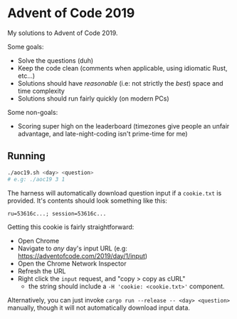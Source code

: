 # Advent of Code 2019

My solutions to Advent of Code 2019.

Some goals:

- Solve the questions (duh)
- Keep the code clean (comments when applicable, using idiomatic Rust, etc...)
- Solutions should have _reasonable_ (i.e: not strictly the _best_) space and time complexity
- Solutions should run fairly quickly (on modern PCs)

Some non-goals:

- Scoring super high on the leaderboard (timezones give people an unfair advantage, and late-night-coding isn't prime-time for me)

## Running

```bash
./aoc19.sh <day> <question>
# e.g: ./aoc19 3 1
```

The harness will automatically download question input if a `cookie.txt` is provided. It's contents should look something like this:

```
ru=53616c...; session=53616c...
```

Getting this cookie is fairly straightforward:
- Open Chrome
- Navigate to _any_ day's input URL (e.g: https://adventofcode.com/2019/day/1/input)
- Open the Chrome Network Inspector
- Refresh the URL
- Right click the `input` request, and "copy > copy as cURL"
    - the string should include a `-H 'cookie: <cookie.txt>'` component.

Alternatively, you can just invoke `cargo run --release -- <day> <question>` manually, though it will not automatically download input data.
